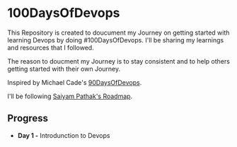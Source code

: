 # 100DaysOfDevops
This Repository is created to doucument my Journey on getting started with learning Devops by doing #100DaysOfDevops. I'll be sharing my learnings and resources that I followed.

The reason to doucment my Journey is to stay consistent and to help others getting started with their own Journey.

Inspired by Michael Cade's [90DaysOfDevops](https://github.com/MichaelCade/90DaysOfDevOps).

I'll be following [Saiyam Pathak's Roadmap](https://www.youtube.com/c/saiyam911).

## Progress

* **Day 1 -** Introdunction to Devops
